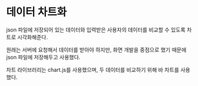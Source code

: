 # 데이터 차트화

json 파일에 저장되어 있는 데이터와 입력받은 사용자의 데이터를 비교할 수 있도록 차트로 시각화해준다.

원래는 서버에 요청해서 데이터를 받아야 하지만, 화면 개발을 중점으로 했기 때문에 json 파일에 저장해두고 사용했다.

차트 라이브러리는 chart.js를 사용했으며, 두 데이터를 비교하기 위해 바 차트를 사용했다.
